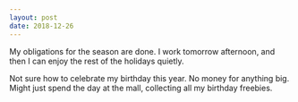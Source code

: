 ```yaml
---
layout: post
date: 2018-12-26
---
```


My obligations for the season are done. I work tomorrow afternoon, and then I can enjoy the rest of the holidays quietly. 

Not sure how to celebrate my birthday this year. No money for anything big. Might just spend the day at the mall, collecting all my birthday freebies. 
